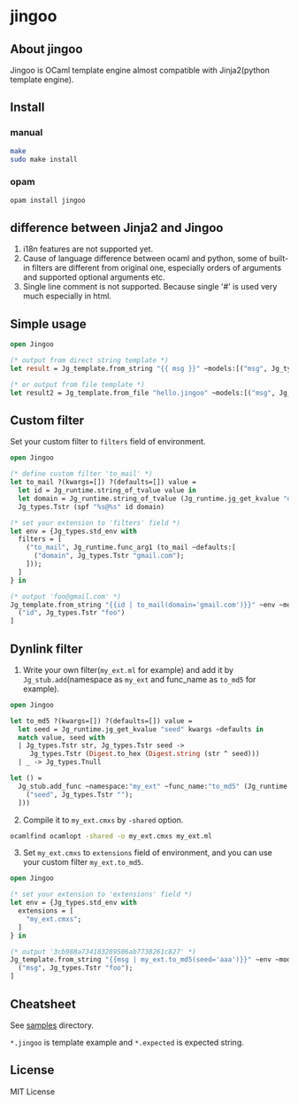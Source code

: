 # jingoo

## About jingoo

Jingoo is OCaml template engine almost compatible with Jinja2(python template engine).

## Install

### manual

```bash
make
sudo make install
```
### opam

```bash
opam install jingoo
```

## difference between Jinja2 and Jingoo

1. i18n features are not supported yet.
2. Cause of language difference between ocaml and python,
   some of built-in filters are different from original one,
   especially orders of arguments and supported optional arguments etc.
3. Single line comment is not supported. Because single '#' is used very much especially in html.

## Simple usage

```ocaml
open Jingoo

(* output from direct string template *)
let result = Jg_template.from_string "{{ msg }}" ~models:[("msg", Jg_types.Tstr "hello, world!")]

(* or output from file template *)
let result2 = Jg_template.from_file "hello.jingoo" ~models:[("msg", Jg_types.Tstr "hello, world!")]
```

## Custom filter

Set your custom filter to `filters` field of environment.

```ocaml
open Jingoo

(* define custom filter 'to_mail' *)
let to_mail ?(kwargs=[]) ?(defaults=[]) value =
  let id = Jg_runtime.string_of_tvalue value in
  let domain = Jg_runtime.string_of_tvalue (Jg_runtime.jg_get_kvalue "domain" kwargs ~defaults) in
  Jg_types.Tstr (spf "%s@%s" id domain)

(* set your extension to 'filters' field *)
let env = {Jg_types.std_env with
  filters = [
    ("to_mail", Jg_runtime.func_arg1 (to_mail ~defaults:[
      ("domain", Jg_types.Tstr "gmail.com");
    ]));
  ]
} in

(* output 'foo@gmail.com' *)
Jg_template.from_string "{{id | to_mail(domain='gmail.com')}}" ~env ~models:[
  ("id", Jg_types.Tstr "foo")
]
```

## Dynlink filter

1. Write your own filter(`my_ext.ml` for example) and add it by `Jg_stub.add`(namespace as `my_ext` and func_name as `to_md5` for example).

```ocaml
open Jingoo

let to_md5 ?(kwargs=[]) ?(defaults=[]) value =
  let seed = Jg_runtime.jg_get_kvalue "seed" kwargs ~defaults in
  match value, seed with
  | Jg_types.Tstr str, Jg_types.Tstr seed ->
     Jg_types.Tstr (Digest.to_hex (Digest.string (str ^ seed)))
  | _ -> Jg_types.Tnull

let () =
  Jg_stub.add_func ~namespace:"my_ext" ~func_name:"to_md5" (Jg_runtime.func_arg1 (to_md5 ~defaults:[
    ("seed", Jg_types.Tstr "");
  ]))
```

2. Compile it to `my_ext.cmxs` by `-shared` option.

```bash
ocamlfind ocamlopt -shared -o my_ext.cmxs my_ext.ml
```

3. Set `my_ext.cmxs` to `extensions` field of environment, and you can use your custom filter `my_ext.to_md5`.

```ocaml
open Jingoo

(* set your extension to 'extensions' field *)
let env = {Jg_types.std_env with
  extensions = [
    "my_ext.cmxs";
  ]
} in

(* output '3cb988a734183289506ab7738261c827' *)
Jg_template.from_string "{{msg | my_ext.to_md5(seed='aaa')}}" ~env ~models:[
  ("msg", Jg_types.Tstr "foo");
]
```

## Cheatsheet

See [samples](https://github.com/tategakibunko/jingoo/tree/master/example/samples) directory.

`*.jingoo` is template example and `*.expected` is expected string.


## License

MIT License
